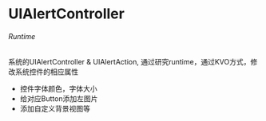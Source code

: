 # UIAlertController


###### Runtime
  系统的UIAlertController & UIAlertAction, 通过研究runtime，通过KVO方式，修改系统控件的相应属性
  - 控件字体颜色，字体大小
  - 给对应Button添加左图片
  - 添加自定义背景视图等

